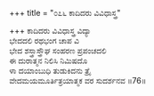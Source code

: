 +++
title = "೦೭೬ ಕಾದಿದರು ವಿವಿಧಾಸ್ತ್ರ"

+++
ಕಾದಿದರು ವಿವಿಧಾಸ್ತ್ರ ವಿದ್ಯಾ  
ಭೇದದಲಿ ರಥಭಂಗ ಚಾಪ ವಿ  
ಭೇದ ಶಸ್ತ್ರಾಸ್ತ್ರೌಘ ಸಂಹರಣ ಪ್ರಪಂಚದಲಿ  
ಈ ದುರಾತ್ಮನ ನಿಲಿಸಿ ನಿಮಿಷದೊ  
ಳಾ ದಯಾಂಬುಧಿ ತುಡುಕಿದನು ತ್ರೈ  
ವೇದಮಯಮೂರ್ತಿತ್ರಯಾತ್ಮಕ ವರ ಸುದರ್ಶನವ   ॥76॥